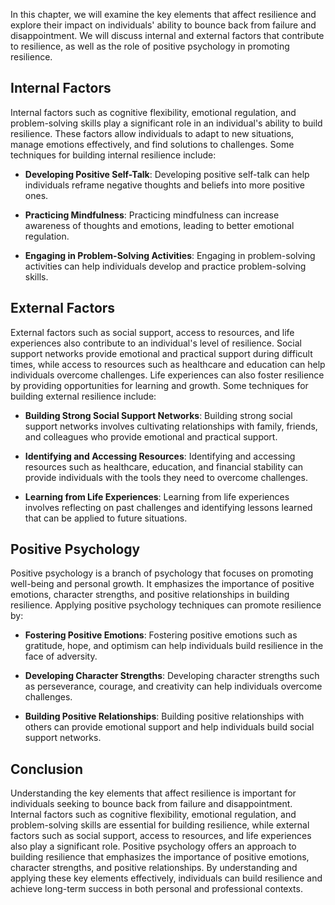
In this chapter, we will examine the key elements that affect resilience and explore their impact on individuals' ability to bounce back from failure and disappointment. We will discuss internal and external factors that contribute to resilience, as well as the role of positive psychology in promoting resilience.

Internal Factors
----------------

Internal factors such as cognitive flexibility, emotional regulation, and problem-solving skills play a significant role in an individual's ability to build resilience. These factors allow individuals to adapt to new situations, manage emotions effectively, and find solutions to challenges. Some techniques for building internal resilience include:

* **Developing Positive Self-Talk**: Developing positive self-talk can help individuals reframe negative thoughts and beliefs into more positive ones.

* **Practicing Mindfulness**: Practicing mindfulness can increase awareness of thoughts and emotions, leading to better emotional regulation.

* **Engaging in Problem-Solving Activities**: Engaging in problem-solving activities can help individuals develop and practice problem-solving skills.

External Factors
----------------

External factors such as social support, access to resources, and life experiences also contribute to an individual's level of resilience. Social support networks provide emotional and practical support during difficult times, while access to resources such as healthcare and education can help individuals overcome challenges. Life experiences can also foster resilience by providing opportunities for learning and growth. Some techniques for building external resilience include:

* **Building Strong Social Support Networks**: Building strong social support networks involves cultivating relationships with family, friends, and colleagues who provide emotional and practical support.

* **Identifying and Accessing Resources**: Identifying and accessing resources such as healthcare, education, and financial stability can provide individuals with the tools they need to overcome challenges.

* **Learning from Life Experiences**: Learning from life experiences involves reflecting on past challenges and identifying lessons learned that can be applied to future situations.

Positive Psychology
-------------------

Positive psychology is a branch of psychology that focuses on promoting well-being and personal growth. It emphasizes the importance of positive emotions, character strengths, and positive relationships in building resilience. Applying positive psychology techniques can promote resilience by:

* **Fostering Positive Emotions**: Fostering positive emotions such as gratitude, hope, and optimism can help individuals build resilience in the face of adversity.

* **Developing Character Strengths**: Developing character strengths such as perseverance, courage, and creativity can help individuals overcome challenges.

* **Building Positive Relationships**: Building positive relationships with others can provide emotional support and help individuals build social support networks.

Conclusion
----------

Understanding the key elements that affect resilience is important for individuals seeking to bounce back from failure and disappointment. Internal factors such as cognitive flexibility, emotional regulation, and problem-solving skills are essential for building resilience, while external factors such as social support, access to resources, and life experiences also play a significant role. Positive psychology offers an approach to building resilience that emphasizes the importance of positive emotions, character strengths, and positive relationships. By understanding and applying these key elements effectively, individuals can build resilience and achieve long-term success in both personal and professional contexts.

